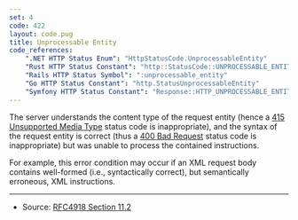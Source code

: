 ```yaml
---
set: 4
code: 422
layout: code.pug
title: Unprocessable Entity
code_references:
    ".NET HTTP Status Enum": "HttpStatusCode.UnprocessableEntity"
    "Rust HTTP Status Constant": "http::StatusCode::UNPROCESSABLE_ENTITY"
    "Rails HTTP Status Symbol": ":unprocessable_entity"
    "Go HTTP Status Constant": "http.StatusUnprocessableEntity"
    "Symfony HTTP Status Constant": "Response::HTTP_UNPROCESSABLE_ENTITY"
---
```


The server understands the content type of the request entity (hence a [415 Unsupported Media Type](/415) status code is inappropriate), and the syntax of the request entity is correct (thus a [400 Bad Request](/400) status code is inappropriate) but was unable to process the contained instructions.

For example, this error condition may occur if an XML request body contains well-formed (i.e., syntactically correct), but semantically erroneous, XML instructions.

---

* Source: [RFC4918 Section 11.2][1]

[1]: <https://tools.ietf.org/html/rfc4918#section-11.2>
